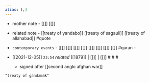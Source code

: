 ```yaml
---
alias: [,]
---
```

- mother note - [[]] [[]]
- related note - [[treaty of yandabo]] [[treaty of sagauli]] [[treaty of allahabad]] #quote 
- `contemporary events` - [[]] [[]] [[]] [[]] [[]] [[]] [[]] [[]] #quran - 

- [[2021-12-05]]  `23:54` _related_ [[1879]] | [[]] | [[]] # # #
	- signed after [[second anglo afghan war]]

```query
"treaty of gandamak"
```
